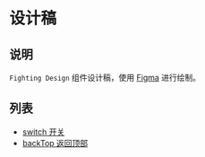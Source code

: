 # 设计稿

## 说明

`Fighting Design` 组件设计稿，使用 [Figma](https://www.figma.com/) 进行绘制。

## 列表

- [switch 开关](https://www.figma.com/file/c9m9TsJrN1OKKFPBo897DI/Switch-%E7%BB%84%E4%BB%B6?node-id=0%3A1)
- [backTop 返回顶部](https://www.figma.com/file/3MF1lkgpW3mMzgRCngpP5C/backTop-%E7%BB%84%E4%BB%B6?node-id=0%3A1)